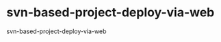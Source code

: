 svn-based-project-deploy-via-web
================================

svn-based-project-deploy-via-web
